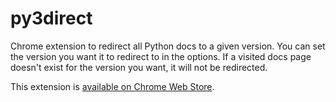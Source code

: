 # py3direct
Chrome extension to redirect all Python docs to a given version.
You can set the version you want it to redirect to in the options.
If a visited docs page doesn't exist for the version you want, it will not be redirected.

This extension is [available on Chrome Web Store](https://chrome.google.com/webstore/detail/py3direct/jdbjaddimbjackmobbmhcloaockenmio?hl=en-GB).
